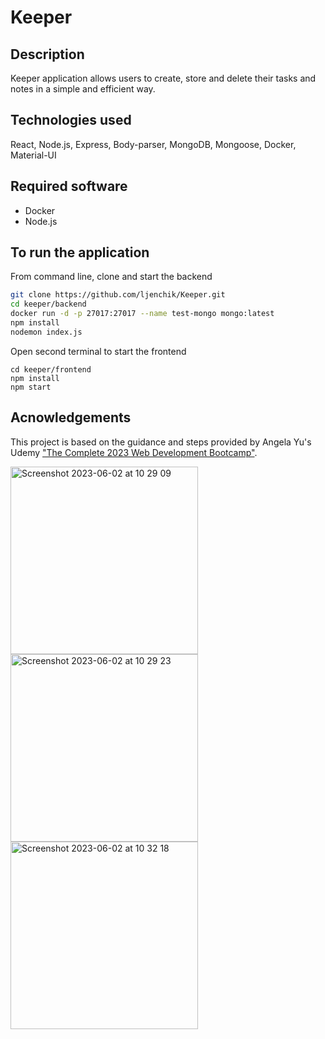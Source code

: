 # Keeper

## Description

Keeper application allows users to create, store and delete their tasks and notes in a simple and efficient way. 

## Technologies used 

React, Node.js, Express, Body-parser, MongoDB, Mongoose, Docker, Material-UI

## Required software

- Docker
- Node.js

## To run the application

From command line, clone and start the backend
```bash
git clone https://github.com/ljenchik/Keeper.git
cd keeper/backend
docker run -d -p 27017:27017 --name test-mongo mongo:latest
npm install
nodemon index.js
```

Open second terminal to start the frontend

```
cd keeper/frontend
npm install
npm start
```

## Acnowledgements

This project is based on the guidance and steps provided by Angela Yu's Udemy <a href="https://www.udemy.com/course/the-complete-web-development-bootcamp/learn/lecture/18125215#questions/18744410"> 
"The Complete 2023 Web Development Bootcamp"</a>. 

<img width="300" alt="Screenshot 2023-06-02 at 10 29 09" src="https://github.com/ljenchik/Keeper/assets/84686704/f7b15877-52b4-46c3-8f1d-5f6c490daee5">
<img width="300" alt="Screenshot 2023-06-02 at 10 29 23" src="https://github.com/ljenchik/Keeper/assets/84686704/e34e5d0f-71f1-4bf0-ab9c-0906dfef898b">
<img width="300" alt="Screenshot 2023-06-02 at 10 32 18" src="https://github.com/ljenchik/Keeper/assets/84686704/fcfa62bd-97a2-4c98-a45a-2957922f8310">

